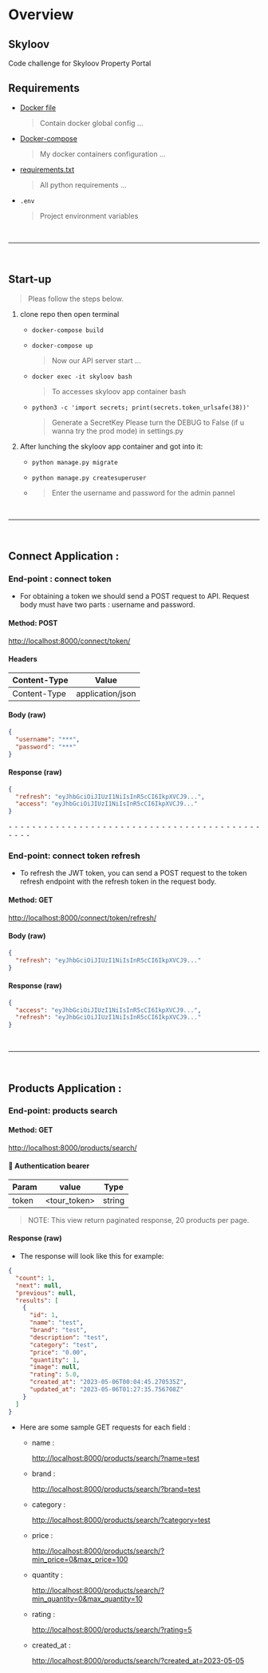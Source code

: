 # Overview

## Skyloov

Code challenge for Skyloov Property Portal

## Requirements

- [Docker file](https://github.com/yassine-youcefi/Skyloov/blob/main/Dockerfile)

  > Contain docker global config ...

- [Docker-compose](https://github.com/yassine-youcefi/Skyloov/blob/main/docker-compose.yml)

  > My docker containers configuration ...

- [requirements.txt](https://github.com/yassine-youcefi/Skyloov/blob/main/requirements.txt)

  > All python requirements ...

- `.env`

  > Project environment variables

<br>
<hr>
<br>

## Start-up

> Pleas follow the steps below.

1. clone repo then open terminal

   - `docker-compose build`
   - `docker-compose up`
     > Now our API server start ...
   - `docker exec -it skyloov bash`

     > To accesses skyloov app container bash

   - `python3 -c 'import secrets; print(secrets.token_urlsafe(38))'`
     > Generate a SecretKey
     > Please turn the DEBUG to False (if u wanna try the prod mode) in settings.py

2. After lunching the skyloov app container and got into it:

   - `python manage.py migrate`
   - `python manage.py createsuperuser`

   - > Enter the username and password for the admin pannel

<br>
<hr>
<br>

## Connect Application :

### End-point : connect token

- For obtaining a token we should send a POST request to API. Request body must have two parts : username and password.

#### Method: POST

<http://localhost:8000/connect/token/>

#### Headers

| Content-Type | Value            |
| ------------ | ---------------- |
| Content-Type | application/json |

#### Body (**raw**)

```json
{
  "username": "***",
  "password": "***"
}
```

#### Response (**raw**)

```json
{
  "refresh": "eyJhbGciOiJIUzI1NiIsInR5cCI6IkpXVCJ9...",
  "access": "eyJhbGciOiJIUzI1NiIsInR5cCI6IkpXVCJ9..."
}
```

⁃ ⁃ ⁃ ⁃ ⁃ ⁃ ⁃ ⁃ ⁃ ⁃ ⁃ ⁃ ⁃ ⁃ ⁃ ⁃ ⁃ ⁃ ⁃ ⁃ ⁃ ⁃ ⁃ ⁃ ⁃ ⁃ ⁃ ⁃ ⁃ ⁃ ⁃ ⁃ ⁃ ⁃ ⁃ ⁃ ⁃ ⁃ ⁃ ⁃ ⁃ ⁃ ⁃ ⁃ ⁃ ⁃ ⁃

### End-point: connect token refresh

- To refresh the JWT token, you can send a POST request to the token refresh endpoint with the refresh token in the request body.

#### Method: GET

<http://localhost:8000/connect/token/refresh/>

#### Body (**raw**)

```json
{
  "refresh": "eyJhbGciOiJIUzI1NiIsInR5cCI6IkpXVCJ9..."
}
```

#### Response (**raw**)

```json
{
  "access": "eyJhbGciOiJIUzI1NiIsInR5cCI6IkpXVCJ9...",
  "refresh": "eyJhbGciOiJIUzI1NiIsInR5cCI6IkpXVCJ9..."
}
```

<br>
<hr>
<br>

## Products Application :

### End-point: products search

#### Method: GET

<http://localhost:8000/products/search/>

#### 🔑 Authentication bearer

| Param | value        | Type   |
| ----- | ------------ | ------ |
| token | <tour_token> | string |

> NOTE: This view return paginated response, 20 products per page.

#### Response (**raw**)

- The response will look like this for example:

```json
{
  "count": 1,
  "next": null,
  "previous": null,
  "results": [
    {
      "id": 1,
      "name": "test",
      "brand": "test",
      "description": "test",
      "category": "test",
      "price": "0.00",
      "quantity": 1,
      "image": null,
      "rating": 5.0,
      "created_at": "2023-05-06T00:04:45.270535Z",
      "updated_at": "2023-05-06T01:27:35.756708Z"
    }
  ]
}
```

- Here are some sample GET requests for each field :

  - name :
    
    <http://localhost:8000/products/search/?name=test>

  - brand :
    
    <http://localhost:8000/products/search/?brand=test>

  - category :
    
    <http://localhost:8000/products/search/?category=test>

  - price :
    
    <http://localhost:8000/products/search/?min_price=0&max_price=100>

  - quantity :
    
    <http://localhost:8000/products/search/?min_quantity=0&max_quantity=10>

  - rating :
    
    <http://localhost:8000/products/search/?rating=5>

  - created_at :
    
    <http://localhost:8000/products/search/?created_at=2023-05-05>
